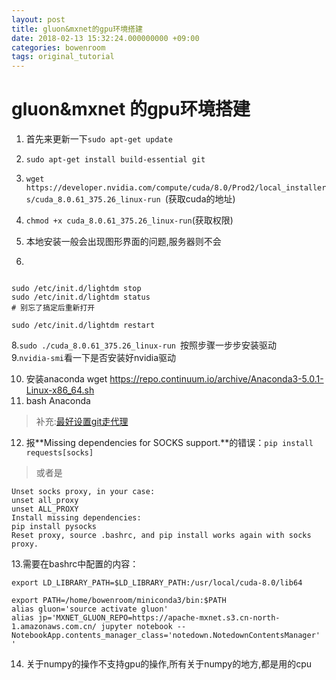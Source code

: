 ```yaml
---
layout: post
title: gluon&mxnet的gpu环境搭建
date: 2018-02-13 15:32:24.000000000 +09:00
categories: bowenroom
tags: original_tutorial
---
```



# gluon&mxnet 的gpu环境搭建


1. 首先来更新一下`sudo apt-get update`
2. `sudo apt-get install build-essential git` 
3. `wget https://developer.nvidia.com/compute/cuda/8.0/Prod2/local_installers/cuda_8.0.61_375.26_linux-run `(获取cuda的地址)
4. `chmod +x cuda_8.0.61_375.26_linux-run`(获取权限)

6. 本地安装一般会出现图形界面的问题,服务器则不会

7.
```shell

sudo /etc/init.d/lightdm stop
sudo /etc/init.d/lightdm status
# 别忘了搞定后重新打开

sudo /etc/init.d/lightdm restart
 ```
8.`sudo ./cuda_8.0.61_375.26_linux-run `按照步骤一步步安装驱动  
9.`nvidia-smi`看一下是否安装好nvidia驱动

10. 安装anaconda wget https://repo.continuum.io/archive/Anaconda3-5.0.1-Linux-x86_64.sh
11. bash Anaconda 
> 补充:[最好设置git走代理 ](http://www.jianshu.com/p/5e74b1042b70)

12. 报**Missing dependencies for SOCKS support.**的错误：`pip install requests[socks]`
> 或者是
```
Unset socks proxy, in your case: 
unset all_proxy
unset ALL_PROXY
Install missing dependencies: 
pip install pysocks
Reset proxy, source .bashrc, and pip install works again with socks proxy.
```
13.需要在bashrc中配置的内容：
```
export LD_LIBRARY_PATH=$LD_LIBRARY_PATH:/usr/local/cuda-8.0/lib64

export PATH=/home/bowenroom/miniconda3/bin:$PATH
alias gluon='source activate gluon'
alias jp='MXNET_GLUON_REPO=https://apache-mxnet.s3.cn-north-1.amazonaws.com.cn/ jupyter notebook --NotebookApp.contents_manager_class='notedown.NotedownContentsManager'
'

```
14. 关于numpy的操作不支持gpu的操作,所有关于numpy的地方,都是用的cpu
 


